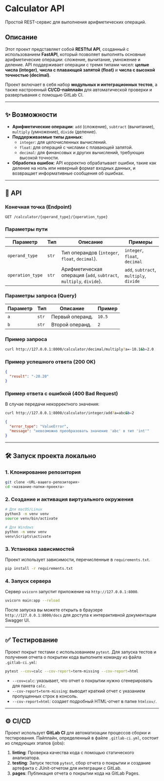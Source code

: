 # Calculator API

Простой REST-сервис для выполнения арифметических операций.

## Описание

Этот проект представляет собой **RESTful API**, созданный с использованием **FastAPI**, который позволяет выполнять основные арифметические операции: сложение, вычитание, умножение и деление. API поддерживает операции с тремя типами чисел: **целые числа (integer)**, **числа с плавающей запятой (float)** и **числа с высокой точностью (decimal)**.

Проект включает в себя набор **модульных и интеграционных тестов**, а также настроенный **CI/CD-пайплайн** для автоматической проверки и развертывания с помощью GitLab CI.

-----

## ✨ Возможности

  - **Арифметические операции**: `add` (сложение), `subtract` (вычитание), `multiply` (умножение), `divide` (деление).
  - **Поддерживаемые типы данных**:
      - `integer`: для целочисленных вычислений.
      - `float`: для операций с числами с плавающей запятой.
      - `decimal`: для финансовых и других вычислений, требующих высокой точности.
  - **Обработка ошибок**: API корректно обрабатывает ошибки, такие как деление на ноль или неверный формат входных данных, и возвращает информативные сообщения об ошибках.

-----

## 🚀 API

### Конечная точка (Endpoint)

`GET /calculator/{operand_type}/{operation_type}`

### Параметры пути

| Параметр         | Тип    | Описание                                                              | Примеры                                 |
| ---------------- | ------ | --------------------------------------------------------------------- | --------------------------------------- |
| `operand_type`   | `str`  | Тип операндов (`integer`, `float`, `decimal`).                  | `integer`, `float`, `decimal`           |
| `operation_type` | `str`  | Арифметическая операция (`add`, `subtract`, `multiply`, `divide`). | `add`, `subtract`, `multiply`, `divide` |

### Параметры запроса (Query)

| Параметр | Тип   | Описание          | Пример |
| -------- | ----- | ----------------- | ------ |
| `a`      | `str` | Первый операнд. | `10.5` |
| `b`      | `str` | Второй операнд. | `2`    |

### Пример запроса

```bash
curl http://127.0.0.1:8000/calculator/decimal/multiply?a=-10.1&b=2.0
```

### Пример успешного ответа (200 OK)

```json
{
  "result": "-20.20"
}
```

### Пример ответа с ошибкой (400 Bad Request)

В случае передачи некорректного значения:

```bash
curl http://127.0.0.1:8000/calculator/integer/add?a=abc&b=2
```

```json
{
  "error_type": "ValueError",
  "message": "невозможно преобразовать значение 'abc' в тип 'int'"
}
```

-----

## 🛠️ Запуск проекта локально

### 1\. Клонирование репозитория

```bash
git clone <URL-вашего-репозитория>
cd <название-папки-проекта>
```

### 2\. Создание и активация виртуального окружения

```bash
# Для macOS/Linux
python3 -m venv venv
source venv/bin/activate

# Для Windows
python -m venv venv
venv\Scripts\activate
```

### 3\. Установка зависимостей

Проект использует зависимости, перечисленные в `requirements.txt`.

```bash
pip install -r requirements.txt
```

### 4\. Запуск сервера

Сервер `uvicorn` запустит приложение на `http://127.0.0.1:8000`.

```bash
uvicorn main:app --reload
```

После запуска вы можете открыть в браузере `http://127.0.0.1:8000/docs` для доступа к интерактивной документации Swagger UI.

-----

## ✅ Тестирование

Проект покрыт тестами с использованием `pytest`. Для запуска тестов и получения отчета о покрытии кода выполните команду из файла `.gitlab-ci.yml`:

```bash
pytest --cov=calc --cov-report=term-missing --cov-report=html
```

  - `--cov=calc`: указывает, что отчет о покрытии нужно сгенерировать для пакета `calc`.
  - `--cov-report=term-missing`: выводит краткий отчет с указанием пропущенных строк в консоль.
  - `--cov-report=html`: создает подробный HTML-отчет в папке `htmlcov/`.

-----

## ⚙️ CI/CD

Проект использует **GitLab CI** для автоматизации процессов сборки и тестирования. Пайплайн, определенный в файле `.gitlab-ci.yml`, состоит из следующих этапов (jobs):

1.  **linting**: Проверка качества кода с помощью статического анализатора.
2.  **testing**: Запуск тестов `pytest`, сбор отчета о покрытии и создание артефакта с JUnit-отчетом для интеграции с GitLab.
3.  **pages**: Публикация отчета о покрытии кода на GitLab Pages.